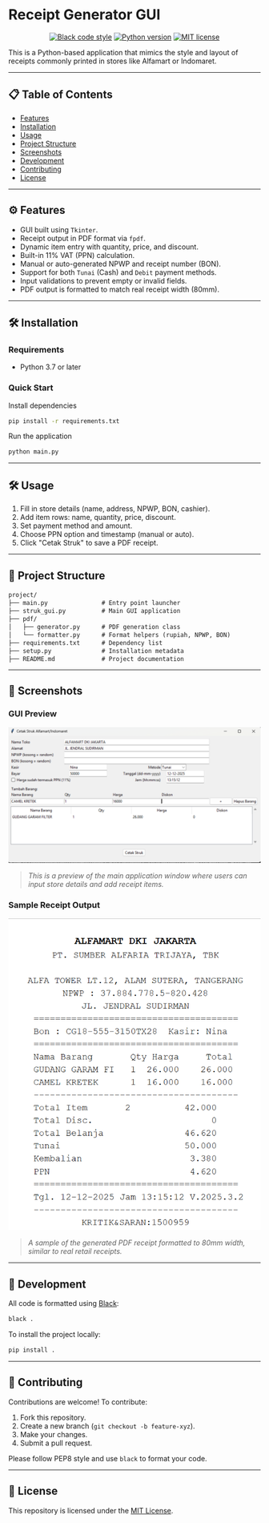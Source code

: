 # Receipt Generator GUI

<p align="center">
  <a href="https://github.com/psf/black"><img src="https://img.shields.io/badge/code%20style-black-000000.svg" alt="Black code style"></a>
  <a href="https://www.python.org/"><img src="https://img.shields.io/badge/python-3.7%2B-blue.svg" alt="Python version"></a>
  <a href="LICENSE"><img src="https://img.shields.io/badge/license-MIT-green.svg" alt="MIT license"></a>
</p>

This is a Python-based application that mimics the style and layout of receipts commonly printed in stores like Alfamart or Indomaret.

---

## 📋 Table of Contents

- [Features](#%EF%B8%8F-features)
- [Installation](#-installation)
- [Usage](#-usage)
- [Project Structure](#-project-structure)
- [Screenshots](#-screenshots)
- [Development](#-development)
- [Contributing](#-contributing)
- [License](#-license)

---

## ⚙️ Features

- GUI built using `Tkinter`.
- Receipt output in PDF format via `fpdf`.
- Dynamic item entry with quantity, price, and discount.
- Built-in 11% VAT (PPN) calculation.
- Manual or auto-generated NPWP and receipt number (BON).
- Support for both `Tunai` (Cash) and `Debit` payment methods.
- Input validations to prevent empty or invalid fields.
- PDF output is formatted to match real receipt width (80mm).

---

## 🛠 Installation

### Requirements
- Python 3.7 or later

### Quick Start
Install dependencies
```bash
pip install -r requirements.txt
```
Run the application
```bash
python main.py
```

---

## 🛠 Usage

1. Fill in store details (name, address, NPWP, BON, cashier).
2. Add item rows: name, quantity, price, discount.
3. Set payment method and amount.
4. Choose PPN option and timestamp (manual or auto).
5. Click "Cetak Struk" to save a PDF receipt.

---

## 📁 Project Structure
```
project/
├── main.py               # Entry point launcher
├── struk_gui.py          # Main GUI application
├── pdf/
│   ├── generator.py      # PDF generation class
│   └── formatter.py      # Format helpers (rupiah, NPWP, BON)
├── requirements.txt      # Dependency list
├── setup.py              # Installation metadata
├── README.md             # Project documentation
```
---

## 📸 Screenshots

### GUI Preview
<p align="center">
  <img src=".github/assets/apps.webp" alt="App Screenshot" width="600">
</p>

> *This is a preview of the main application window where users can input store details and add receipt items.*

### Sample Receipt Output
<p align="center">
  <img src=".github/assets/output.webp" alt="Receipt Output" width="600">
</p>

> *A sample of the generated PDF receipt formatted to 80mm width, similar to real retail receipts.*

---

## 📌 Development

All code is formatted using [Black](https://github.com/psf/black):
```bash
black .
```

To install the project locally:
```bash
pip install .
```

---

## 🤝 Contributing

Contributions are welcome! To contribute:
1. Fork this repository.
2. Create a new branch (`git checkout -b feature-xyz`).
3. Make your changes.
4. Submit a pull request.

Please follow PEP8 style and use `black` to format your code.

---

## 📜 License

This repository is licensed under the [MIT License](LICENSE).

